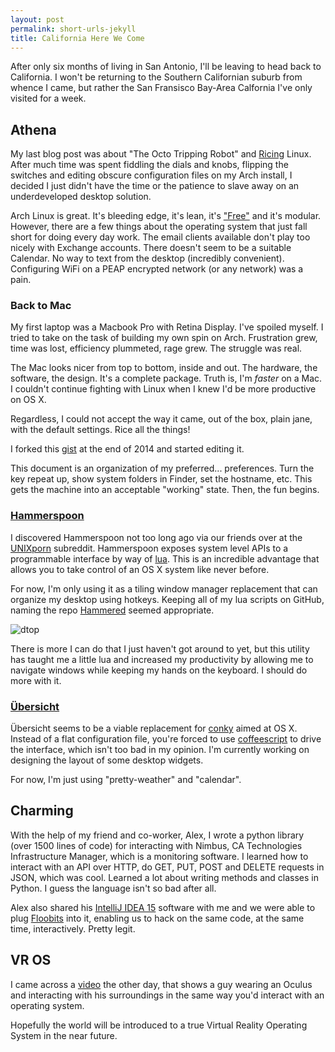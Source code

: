 ```yaml
---
layout: post
permalink: short-urls-jekyll
title: California Here We Come
---
```


After only six months of living in San Antonio, I'll be leaving to head back to California. I won't be returning to the
Southern Californian suburb from whence I came, but rather the San Fransisco Bay-Area Calfornia I've only visited for a week.

## Athena

My last blog post was about "The Octo Tripping Robot" and [Ricing](http://installgentoo.wikia.com/wiki/GNU/Linux_Ricing)
 Linux. After much time was spent fiddling the dials and knobs, flipping the switches and editing obscure configuration
 files on my Arch install, I decided I just didn't have the time or the patience to slave away on an underdeveloped
 desktop solution.

Arch Linux is great. It's bleeding edge, it's lean, it's ["Free"](http://www.gnu.org/philosophy/free-sw.en.html) and it's
 modular. However, there are a few things about the operating system that just fall short for doing every day work. The 
 email clients available don't play too nicely with Exchange accounts. There doesn't seem to be a suitable Calendar. No 
 way to text from the desktop (incredibly convenient). Configuring WiFi on a PEAP encrypted network (or any network) 
 was a pain. 

### Back to Mac

My first laptop was a Macbook Pro with Retina Display. I've spoiled myself. I tried to take on the task of building my
own spin on Arch. Frustration grew, time was lost, efficiency plummeted, rage grew. The struggle was real.

The Mac looks nicer from top to bottom, inside and out. The hardware, the software, the design. It's a complete package.
Truth is, I'm *faster* on a Mac. I couldn't continue fighting with Linux when I knew I'd be more productive on OS X.

Regardless, I could not accept the way it came, out of the box, plain jane, with the default settings. Rice all the things!

I forked this [gist](https://gist.github.com/internaught/fc60bfb98993e9874655) at the end of 2014 and started editing it.

This document is an organization of my preferred... preferences. Turn the key repeat up, show system folders in Finder,
set the hostname, etc. This gets the machine into an acceptable "working" state. Then, the fun begins.

### [Hammerspoon](http://www.hammerspoon.org/)

I discovered Hammerspoon not too long ago via our friends over at the [UNIXporn](https://reddit.com/r/unixporn)
subreddit. Hammerspoon exposes system level APIs to a programmable interface by way of [lua](http://www.lua.org/). This is
an incredible advantage that allows you to take control of an OS X system like never before.

For now, I'm only using it as a tiling window manager replacement that can organize my desktop using hotkeys. Keeping all of 
my lua scripts on GitHub, naming the repo [Hammered](https://github.com/internaught/hammered) seemed appropriate.

![dtop](https://u.teknik.io/jfJ59i.png)

There is more I can do that I just haven't got around to yet, but this utility has taught me a little lua and increased
my productivity by allowing me to navigate windows while keeping my hands on the keyboard. I should do more with it.

### [Übersicht](http://tracesof.net/uebersicht/)

Übersicht seems to be a viable replacement for [conky](https://github.com/brndnmtthws/conky)
aimed at OS X. Instead of a flat configuration file, you're forced to use [coffeescript](http://coffeescript.org/) to drive
the interface, which isn't too bad in my opinion. I'm currently working on designing the layout of some desktop widgets.

For now, I'm just using "pretty-weather" and "calendar".

## Charming

With the help of my friend and co-worker, Alex, I wrote a python library (over 1500 lines of code) for interacting with 
Nimbus, CA Technologies Infrastructure Manager, which is a monitoring software. I learned how to interact with an API over
HTTP, do GET, PUT, POST and DELETE requests in JSON, which was cool. Learned a lot about writing methods and classes in 
Python. I guess the language isn't so bad after all.

Alex also shared his [IntelliJ IDEA 15](https://www.jetbrains.com/idea/) software with me and we were able to plug [Floobits](https://floobits.com/) 
into it, enabling us to hack on the same code, at the same time, interactively. Pretty legit.

## VR OS

I came across a [video](https://www.youtube.com/watch?v=zxM4vN_4jJY&spfreload=10) the other day, that shows a guy wearing an 
Oculus and interacting with his surroundings in the same way you'd interact with an operating system.

Hopefully the world will be introduced to a true Virtual Reality Operating System in the near future.
